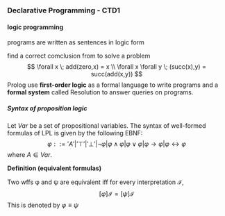 ### Declarative Programming - CTD1

#### logic programming

programs are written as sentences in logic form

find a correct comclusion from to solve a problem
$$
\forall x \; add(zero,x) = x \\
\forall x \forall y \; (succ(x),y) = succ(add(x,y))
$$
Prolog use **first-order logic** as a formal language to write programs and a **formal system** called Resolution to answer queries on programs.



##### Syntax of proposition logic

Let $Var$ be a set of propositional variables. The syntax of well-formed formulas of LPL is given by the following EBNF:
$$
φ ::= 'A' | ’⊤’ | ’⊥’ | ¬φ | φ ∧ φ | φ ∨ φ | φ → φ | φ ↔ φ
$$
where $A ∈ Var$.



**Definition (equivalent formulas)**

Two wffs φ and ψ are equivalent iff for every interpretation $\mathcal{I}$, 
$$
[φ]\mathcal{I} = [ψ]\mathcal{I}
$$
This is denoted by $φ ≡ ψ$



